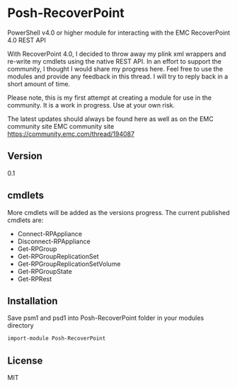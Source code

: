 Posh-RecoverPoint
=========

PowerShell v4.0 or higher module for interacting with the EMC RecoverPoint 4.0 REST API

With RecoverPoint 4.0, I decided to throw away my plink xml wrappers and re-write my cmdlets using the native REST API. In an effort to support the community, I thought I would share my progress here. Feel free to use the modules and provide any feedback in this thread. I will try to reply back in a short amount of time.

Please note, this is my first attempt at creating a module for use in the community. It is a work in progress. Use at your own risk.

The latest updates should always be found here as well as on the EMC community site EMC community site https://community.emc.com/thread/194087

Version
----

0.1

cmdlets
-----------

More cmdlets will be added as the versions progress. The current published cmdlets are:

* Connect-RPAppliance
* Disconnect-RPAppliance
* Get-RPGroup
* Get-RPGroupReplicationSet
* Get-RPGroupReplicationSetVolume
* Get-RPGroupState
* Get-RPRest

Installation
--------------
Save psm1 and psd1 into Posh-RecoverPoint folder in your modules directory
```ps
import-module Posh-RecoverPoint
```

License
----

MIT
